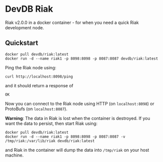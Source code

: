 # DevDB Riak

Riak v2.0.0 in a docker container - for when you need a quick Riak development node.

## Quickstart

```
docker pull devdb/riak:latest
docker run -d --name riak1 -p 8098:8098 -p 8087:8087 devdb/riak:latest
```

Ping the Riak node using:

```
curl http://localhost:8098/ping
```

and it should return a response of

```
OK
```

Now you can connect to the Riak node using HTTP (on `localhost:8098`) or ProtoBufs (on `localhost:8087`).

**Warning**: The data in Riak is lost when the container is destroyed. If you want the data to persist, then start Riak using:

```
docker pull devdb/riak:latest
docker run -d --name riak1 -p 8098:8098 -p 8087:8087 -v /tmp/riak:/var/lib/riak devdb/riak:latest
```

and Riak in the container will dump the data into `/tmp/riak` on your host machine.
